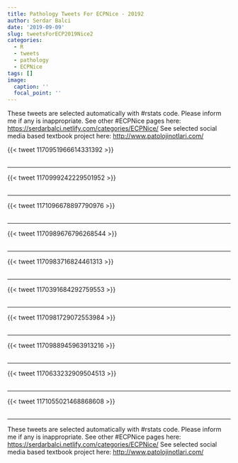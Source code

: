 ```yaml
---
title: Pathology Tweets For ECPNice - 20192
author: Serdar Balci
date: '2019-09-09'
slug: tweetsForECP2019Nice2
categories:
  - R
  - tweets
  - pathology
  - ECPNice
tags: []
image:
  caption: ''
  focal_point: ''
---
```



These tweets are selected automatically with #rstats code. Please inform me if any is inappropriate.
See other #ECPNice pages here: https://serdarbalci.netlify.com/categories/ECPNice/ 
See selected social media based textbook project here: http://www.patolojinotlari.com/

{{< tweet 1170951966614331392 >}}
<br>
<br>
<hr>
{{< tweet 1170999242229501952 >}}
<br>
<br>
<hr>
{{< tweet 1171096678897790976 >}}
<br>
<br>
<hr>
{{< tweet 1170989676796268544 >}}
<br>
<br>
<hr>
{{< tweet 1170983716824461313 >}}
<br>
<br>
<hr>
{{< tweet 1170391684292759553 >}}
<br>
<br>
<hr>
{{< tweet 1170981729072553984 >}}
<br>
<br>
<hr>
{{< tweet 1170988945963913216 >}}
<br>
<br>
<hr>
{{< tweet 1170633232909504513 >}}
<br>
<br>
<hr>
{{< tweet 1171055021468868608 >}}
<br>
<br>
<hr>


These tweets are selected automatically with #rstats code. Please inform me if any is inappropriate.
See other #ECPNice pages here: https://serdarbalci.netlify.com/categories/ECPNice/ 
See selected social media based textbook project here: http://www.patolojinotlari.com/
